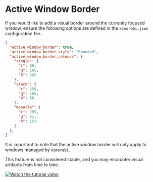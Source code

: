 # Active Window Border

If you would like to add a visual border around the currently focused window,
ensure the following options are defined in the `komorebi.json` configuration
file.

```json
{
  "active_window_border": true,
  "active_window_border_style": "Rounded",
  "active_window_border_colours": {
    "single": {
      "r": 66,
      "g": 165,
      "b": 245
    },
    "stack": {
      "r": 256,
      "g": 165,
      "b": 66
    },
    "monocle": {
      "r": 255,
      "g": 51,
      "b": 153
    }
  },
}

```

It is important to note that the active window border will only apply to
windows managed by `komorebi`.

This feature is not considered stable, and you may encounter visual artifacts
from time to time.

[![Watch the tutorial
video](https://img.youtube.com/vi/7_9D22t7KK4/hqdefault.jpg)](https://www.youtube.com/watch?v=7_9D22t7KK4)
